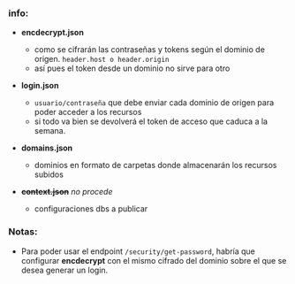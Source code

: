 ### info:

- **encdecrypt.json**
    - como se cifrarán las contraseñas y tokens según el dominio de origen. `header.host o header.origin`
    - así pues el token desde un dominio no sirve para otro

- **login.json**
    - `usuario/contraseña` que debe enviar cada dominio de origen para poder acceder a los recursos
    - si todo va bien se devolverá el token de acceso que caduca a la semana.

- **domains.json**
    - dominios en formato de carpetas donde almacenarán los recursos subidos

- ~~**context.json**~~ *no procede*
    - configuraciones dbs a publicar 
    
### Notas:
- Para poder usar el endpoint `/security/get-password`, habría que configurar **encdecrypt** con el mismo cifrado del dominio sobre el que se desea generar un login.